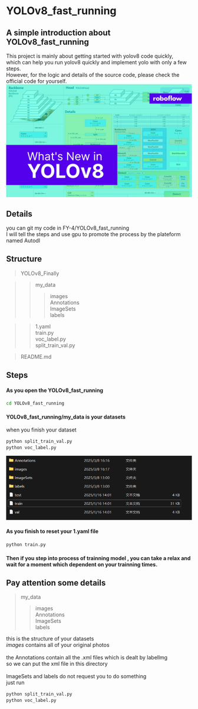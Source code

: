 # YOLOv8_fast_running
## A simple introduction about YOLOv8_fast_running
This project is mainly about getting started with yolov8 code quickly,  <br>
which can help you run yolov8 quickly and implement yolo with only a few steps. <br>
However, for the logic and details of the source code, please check the official code for yourself.
![架构图](images/roboflow_whats_new_in_yolov8.jpg)

## Details
you can git my code in FY-4/YOLOv8_fast_running<br>
I will tell the steps and use gpu to promote the process by the plateform named Autodl

## Structure
>YOLOv8_Finally

>>my_data
>>>images<br>
>>>Annotations<br>
>>>ImageSets<br>
>>>labels<br>

>>1.yaml<br>
>>train.py<br>
>>voc_label.py<br>
>>split_train_val.py<br>

>README.md<br>

## Steps

#### As you open the YOLOv8_fast_running<br>
```Bash
cd YOLOv8_fast_running
```
#### YOLOv8_fast_running/my_data is your datasets
when you finish your dataset<br>
```Bash
python split_train_val.py
python voc_label.py
```
![you will get files after you run the code](images/jiago.png)
#### As you finish to reset your 1.yaml file
```Bash
python train.py
```
#### Then if you step into process of trainning model , you can take a relax and wait for a moment which dependent on your trainning times.

## Pay attention some details
>my_data
>>images<br>
>>Annotations<br>
>>ImageSets<br>
>>labels<br>

this is the structure of your datasets<br>*images* contains all of your original photos<br>
<br>
the Annotations contain all the .xml files which is dealt by labellmg<br>so we can put the xml file in this directory<br>
<br>
ImageSets and labels do not request you to do something <br>
just run<br>

```Bash
python split_train_val.py
python voc_label.py
```


